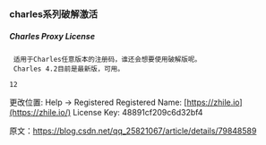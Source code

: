 ### charles系列破解激活

##### Charles Proxy License

```
 适用于Charles任意版本的注册码，谁还会想要使用破解版呢。
 Charles 4.2目前是最新版，可用。

12
```

更改位置: Help -> Registered
Registered Name: [https://zhile.io](https://zhile.io/)
License Key: 48891cf209c6d32bf4

原文：https://blog.csdn.net/qq_25821067/article/details/79848589

